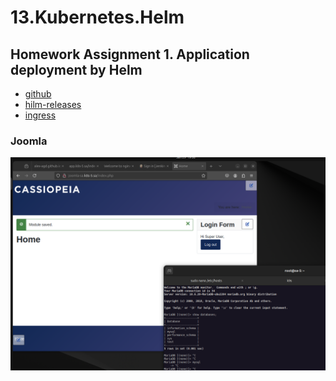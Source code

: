 # 13.Kubernetes.Helm

## Homework Assignment 1. Application deployment by Helm

- [github](https://github.com/Alex-AGD/helm-test/tree/main/helm-releases)
- [hilm-releases](https://alex-agd.github.io/helm-test/index.yaml)
- [ingress](![img.png](img.png))

### Joomla
![img.png](joomla.png)



